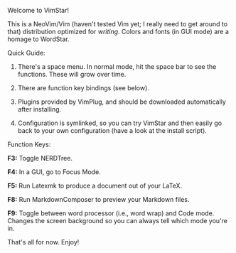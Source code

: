 Welcome to VimStar! 

This is a NeoVim/Vim (haven't tested Vim yet; I really need to get around to
that) distribution optimized for *writing*. Colors and fonts (in GUI mode) are
a homage to WordStar. 

Quick Guide: 

1.  There's a space menu. In normal mode, hit the space bar to see the
    functions. These will grow over time. 

2.  There are function key bindings (see below). 

3.  Plugins provided by VimPlug, and should be downloaded automatically after
    installing. 

4.  Configuration is symlinked, so you can try VimStar and then easily go back
    to your own configuration (have a look at the install script). 

Function Keys: 

**F3:** Toggle NERDTree. 

**F4:** In a GUI, go to Focus Mode. 

**F5:** Run Latexmk to produce a document out of your LaTeX. 

**F8:** Run MarkdownComposer to preview your Markdown files. 

**F9:** Toggle between word processor (i.e., word wrap) and Code mode. Changes
the screen background so you can always tell which mode you're in. 

That's all for now. Enjoy!
